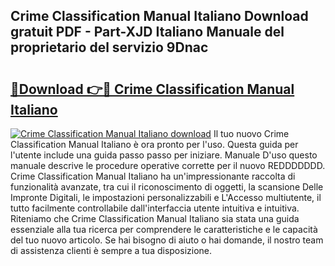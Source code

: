 ## Crime Classification Manual Italiano Download gratuit PDF - Part-XJD Italiano Manuale del proprietario del servizio 9Dnac

# <h2><a href="http://dfgjqw7.blite.top/?on=Crime+Classification+Manual+Italiano">🔗Download 👉🔴 Crime Classification Manual Italiano</a></h2>

[![Crime Classification Manual Italiano download](https://i.imgur.com/lujVjoI.png)](http://dfgjqw7.blite.top/?on=Crime+Classification+Manual+Italiano)
Il tuo nuovo Crime Classification Manual Italiano è ora pronto per l'uso. Questa guida per l'utente include una guida passo passo per iniziare. Manuale D'uso questo manuale descrive le procedure operative corrette per il nuovo REDDDDDDD. Crime Classification Manual Italiano ha un'impressionante raccolta di funzionalità avanzate, tra cui il riconoscimento di oggetti, la scansione Delle Impronte Digitali, le impostazioni personalizzabili e L'Accesso multiutente, il tutto facilmente controllabile dall'interfaccia utente intuitiva e intuitiva. Riteniamo che Crime Classification Manual Italiano sia stata una guida essenziale alla tua ricerca per comprendere le caratteristiche e le capacità del tuo nuovo articolo. Se hai bisogno di aiuto o hai domande, il nostro team di assistenza clienti è sempre a tua disposizione.
